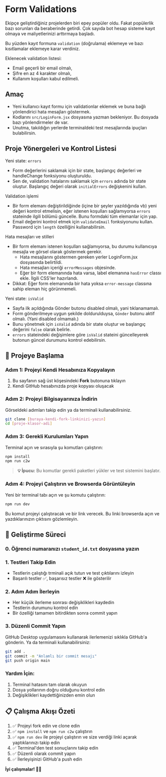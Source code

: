 # Form Validations

Ekipçe geliştirdiğiniz projelerden biri epey popüler oldu.
Fakat popülerlik bazı sorunları da beraberinde getirdi. Çok sayıda bot hesap sisteme kayıt olmaya ve maliyetlerinizi arttırmaya başladı.

Bu yüzden kayıt formuna `validation` (doğrulama) eklemeye ve bazı kısıtlamalar eklemeye karar verdiniz.

Eklenecek validation listesi:

- Email geçerli bir email olmalı,
- Şifre en az 4 karakter olmalı,
- Kullanım koşulları kabul edilmeli.

## Amaç

- Yeni kullanıcı kayıt formu için validationlar eklemek ve buna bağlı yönlendirici hata mesajları göstermek.
- Kodlarını `src/LoginForm.jsx` dosyasına yazman bekleniyor. Bu dosyada bazı yönlendirmeler de var.
- Unutma, takıldığın yerlerde terminaldeki test mesajlarında ipuçları bulabilirsin.

## Proje Yönergeleri ve Kontrol Listesi

Yeni state: `errors`

- Form değerlerini saklamak için bir state, başlangıç değerleri ve handleChange fonksiyonu oluşturuldu.
- Sen de, validation hatalarını saklamak için `errors` adında bir state oluştur. Başlangıç değeri olarak `initialErrors` değişkenini kullan.

Validation işlemi

- Bir form elemanı değiştirildiğinde (içine bir şeyler yazıldığında vb) yeni değeri kontrol etmelisin, eğer istenen koşulları sağlamıyorsa `errors` stateinde ilgili bölümü güncelle. Bunu formdaki tüm elemanlar için yap.
- Email değerini kontrol etmek için `validateEmail` fonksiyonunu kullan. Password için `length` özelliğini kullanabilirsin.

Hata mesajları ve stilleri

- Bir form elemanı istenen koşulları sağlamıyorsa, bu durumu kullanıcıya mesajla ve görsel olarak göstermek gerekir.
  - Hata mesajlarını göstermen gereken yerler LoginForm.jsx dosyasında belirtildi.
  - Hata mesajları içeriği `errorMessages` objesinde.
  - Eğer bir form elemanında hata varsa, label elemanına `hasError` classı ekle. İlgili CSS'ler hazırlandı.
- Dikkat: Eğer form elemanında bir hata yoksa `error-message` classına sahip eleman hiç görünmemeli.

Yeni state: `isValid`

- Sayfa ilk açıldığında Gönder butonu disabled olmalı, yani tıklanamamalı.
- Form gönderilmeye uygun şekilde doldurulduysa, `Gönder` butonu aktif olmalı. (Yani disabled olmamalı.)
- Bunu yönetmek için `isValid` adında bir state oluştur ve başlangıç değerini `false` olarak belirle.
- `errors` stateindeki değişimlere göre `isValid` stateini güncelleyerek butonun güncel durumunu kontrol edebilirsin.

## 🚀 Projeye Başlama

### Adım 1: Projeyi Kendi Hesabınıza Kopyalayın

1. Bu sayfanın sağ üst köşesindeki **Fork** butonuna tıklayın
2. Kendi GitHub hesabınızda proje kopyası oluşacak

### Adım 2: Projeyi Bilgisayarınıza İndirin

Görseldeki adımları takip edin ya da terminali kullanabilirsiniz.

```bash
git clone [buraya-kendi-fork-linkinizi-yazın]
cd [proje-klasor-adi]
```

### Adım 3: Gerekli Kurulumları Yapın

Terminal açın ve sırasıyla şu komutları çalıştırın:

```bash
npm install
npm run c2w
```

> **💡 İpucu:** Bu komutlar gerekli paketleri yükler ve test sistemini başlatır.

### Adım 4: Projeyi Çalıştırın ve Browserda Görüntüleyin

Yeni bir terminal tabı açın ve şu komutu çalıştırın:

```bash
npm run dev
```

Bu komut projeyi çalıştıracak ve bir link verecek. Bu linki browserda açın ve yazdıklarınızın çıktısını gözlemleyin.

## 📝 Geliştirme Süreci

### 0. Öğrenci numaranızı `student_id.txt` dosyasına yazın 

### 1. Testleri Takip Edin

- Testlerin çalıştığı trminali açık tutun ve test çıktılarını izleyin
- Başarılı testler ✅, başarısız testler ❌ ile gösterilir

### 2. Adım Adım İlerleyin

- Her küçük ilerleme sonrası değişiklikleri kaydedin
- Testlerin durumunu kontrol edin
- Bir özelliği tamamen bitirdikten sonra commit yapın

### 3. Düzenli Commit Yapın

GitHub Desktop uygulamasını kullanarak ilerlemenizi sıklıkla GitHub'a gönderin.
Ya da terminali kullanabilirsiniz:

```bash
git add .
git commit -m "Anlamlı bir commit mesajı"
git push origin main
```

### Yardım İçin:

1. Terminal hatasını tam olarak okuyun
2. Dosya yollarının doğru olduğunu kontrol edin
3. Değişiklikleri kaydettiğinizden emin olun

## 📋 Çalışma Akışı Özeti

1. ✅ Projeyi fork edin ve clone edin
2. ✅ `npm install` ve `npm run c2w` çalıştırın
3. ✅ `npm run dev` ile projeyi çalıştırın ve size verdiği linki açarak yaptıklarınızı takip edin
4. ✅ Terminal'den test sonuçlarını takip edin
5. ✅ Düzenli olarak commit yapın
6. ✅ İlerleyişinizi GitHub'a push edin

**İyi çalışmalar! 🎨✨**
